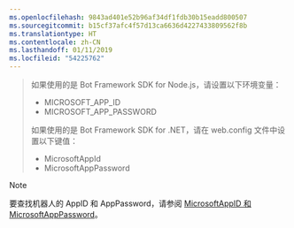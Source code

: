 ```yaml
---
ms.openlocfilehash: 9843ad401e52b96af34df1fdb30b15eadd800507
ms.sourcegitcommit: b15cf37afc4f57d13ca6636d4227433809562f8b
ms.translationtype: HT
ms.contentlocale: zh-CN
ms.lasthandoff: 01/11/2019
ms.locfileid: "54225762"
---
```

> 如果使用的是 Bot Framework SDK for Node.js，请设置以下环境变量：
> <ul><li>MICROSOFT_APP_ID</li><li>MICROSOFT_APP_PASSWORD</li></ul>
> 如果使用的是 Bot Framework SDK for .NET，请在 web.config 文件中设置以下键值：
> <ul><li>MicrosoftAppId</li><li>MicrosoftAppPassword</li></ul>

> [!NOTE]
> 要查找机器人的 AppID 和 AppPassword，请参阅 [MicrosoftAppID 和 MicrosoftAppPassword](~/bot-service-manage-overview.md#microsoftappid-and-microsoftapppassword)。